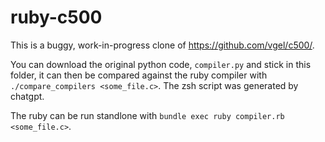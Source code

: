 # ruby-c500

This is a buggy, work-in-progress clone of https://github.com/vgel/c500/. 

You can download the original python code, `compiler.py` and stick in this folder, it can then be compared against the ruby compiler with `./compare_compilers <some_file.c>`. The zsh script was generated by chatgpt.

The ruby can be run standlone with `bundle exec ruby compiler.rb <some_file.c>`. 
